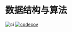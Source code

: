 # 数据结构与算法

![ci](https://github.com/fenghan34/data-structure-algorithm/actions/workflows/ci.yaml/badge.svg?branch=main) [![codecov](https://codecov.io/gh/fenghan34/data-structure-algorithm/branch/main/graph/badge.svg?token=IY6VEAB5SW)](https://codecov.io/gh/fenghan34/data-structure-algorithm)
